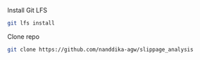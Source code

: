 Install Git LFS 
```bash
git lfs install
```

Clone repo
```bash
git clone https://github.com/nanddika-agw/slippage_analysis
```
